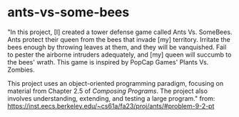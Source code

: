 # ants-vs-some-bees
"In this project, [I] created a tower defense game called Ants Vs. SomeBees. 
Ants protect their queen from the bees that invade [my] territory. Irritate the bees enough by throwing leaves at them, and they will be vanquished. Fail to pester the airborne intruders adequately, and [my] queen will succumb to the bees' wrath. This game is inspired by PopCap Games' Plants Vs. Zombies.

This project uses an object-oriented programming paradigm, focusing on material from Chapter 2.5 of _Composing Programs_. The project also involves understanding, extending, and testing a large program."
from: https://inst.eecs.berkeley.edu/~cs61a/fa23/proj/ants/#problem-9-2-pt
